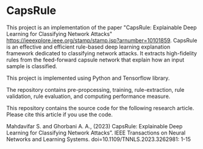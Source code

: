 # CapsRule
This project is an implementation of the paper "CapsRule: Explainable Deep Learning for Classifying Network Attacks" https://ieeexplore.ieee.org/stamp/stamp.jsp?arnumber=10101859. CapsRule is an effective and efficient rule-based deep learning explanation framework dedicated to classifying network attacks. It extracts high-fidelity rules from the feed-forward capsule network that explain how an input sample is classified.

This project is implemented using Python and Tensorflow library.

The repository contains pre-propcessing, training, rule-extraction, rule validation, rule evaluation, and computing performance measure.

This repository contains the source code for the following research article. Please cite this article if you use the code.

Mahdavifar S. and Ghorbani A. A., (2023) CapsRule: Explainable Deep Learning for Classifying Network Attacks”.
IEEE Transactions on Neural Networks and Learning Systems. doi=10.1109/TNNLS.2023.3262981: 1-15
